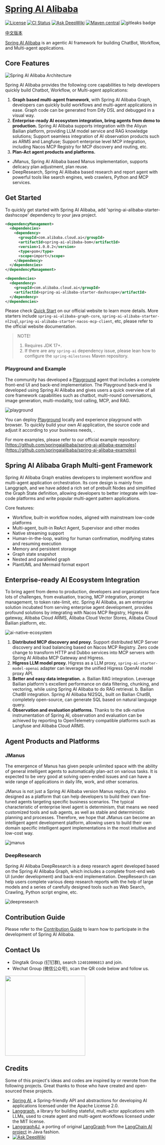 # [Spring AI Alibaba](https://java2ai.com)

[![License](https://img.shields.io/badge/license-Apache%202-4EB1BA.svg)](https://www.apache.org/licenses/LICENSE-2.0.html)
[![CI Status](https://github.com/alibaba/spring-ai-alibaba/workflows/%F0%9F%9B%A0%EF%B8%8F%20Build%20and%20Test/badge.svg)](https://github.com/alibaba/spring-ai-alibaba/actions?query=workflow%3A%22%F0%9F%9B%A0%EF%B8%8F+Build+and+Test%22)
[![Ask DeepWiki](https://deepwiki.com/badge.svg)](https://deepwiki.com/alibaba/spring-ai-alibaba)
[![Maven central](https://maven-badges.herokuapp.com/maven-central/com.alibaba.cloud.ai/spring-ai-alibaba/badge.svg)](https://maven-badges.herokuapp.com/maven-central/com.alibaba.cloud.ai/spring-ai-alibaba)
<img alt="gitleaks badge" src="https://img.shields.io/badge/protected%20by-gitleaks-blue">

[中文版本](./README-zh.md)

[Spring AI Alibaba](https://java2ai.com) is an agentic AI framework for building ChatBot, Workflow, and Multi-agent applications.

## Core Features

![Spring AI Alibaba Architecture](./docs/imgs/spring-ai-alibaba-architecture.png)

Spring AI Alibaba provides the following core capabilities to help developers quickly build Chatbot, Workflow, or Multi-agent applications:

1. **Graph based multi-agent framework**, with Spring AI Alibaba Graph, developers can quickly build workflows and multi-agent applications in ease. Graph code can be generated from Dify DSL and debugged in a visual way.
2. **Enterprise-ready AI ecosystem integration, bring agents from demo to production.** Spring AI Alibaba supports integration with the Aliyun Bailian platform, providing LLM model service and RAG knowledge  solutions; Support seamless integration of AI observation products such as ARMS and Langfuse; Support enterprise level MCP integration, including Nacos MCP Registry for MCP discovery and routing, etc.
3. **Plan-Act agent products and platforms.**
* JManus, Spring AI Alibaba based Manus implementation, supports delicacy plan adjustment, plan reuse.
* DeepResearch, Spring AI Alibaba based research and report agent with powerful tools like search engines, web crawlers, Python and MCP services.

## Get Started

To quickly get started with Spring AI Alibaba, add 'spring-ai-alibaba-starter-dashscope' dependency to your java project.

```xml
<dependencyManagement>
  <dependencies>
    <dependency>
      <groupId>com.alibaba.cloud.ai</groupId>
      <artifactId>spring-ai-alibaba-bom</artifactId>
      <version>1.0.0.2</version>
      <type>pom</type>
      <scope>import</scope>
    </dependency>
  </dependencies>
</dependencyManagement>

<dependencies>
  <dependency>
    <groupId>com.alibaba.cloud.ai</groupId>
    <artifactId>spring-ai-alibaba-starter-dashscope</artifactId>
  </dependency>
</dependencies>
```

Please check [Quick Start](https://java2ai.com/docs/1.0.0/get-started/) on our official website to learn more details. More starters include `spring-ai-alibaba-graph-core`, `spring-ai-alibaba-starter-nl2sql`,`spring-ai-alibaba-starter-nacos-mcp-client`, etc, please refer to the official website documentation.


> NOTE!
> 1. Requires JDK 17+.
> 2. If there are any `spring-ai` dependency issue, please lean how to configure the `spring-milestones` Maven repository.

### Playground and Example

The community has developed a [Playground](https://github.com/springaialibaba/spring-ai-alibaba-examples) agent that includes a complete front-end UI and back-end implementation. The Playground back-end is developed using Spring AI Alibaba and gives users a quick overview of all core framework capabilities such as chatbot, multi-round conversations, image generation, multi-modality, tool calling, MCP, and RAG.

![playground](./docs/imgs/playground.png)

You can deploy [Playground](https://github.com/springaialibaba/spring-ai-alibaba-examples) locally and experience playground with browser. To quickly build your own AI application, the source code and adjust it according to your business needs, .

For more examples, please refer to our official example repository: [https://github.com/springaialibaba/spring-ai-alibaba-examples](https://github.com/springaialibaba/spring-ai-alibaba-examples)

## Spring AI Alibaba Graph Multi-gent Framework
Spring AI Alibaba Graph enables developers to implement workflow and multi-agent application orchestration. Its core design is mainly from Langgraph, and we have added a rich set of prebuilt Nodes and simplified the Graph State definition, allowing developers to better integrate with low-code platforms and write popular multi-agent pattern applications.

Core features:

+ Workflow, built-in workflow nodes, aligned with mainstream low-code platforms
+ Multi-agent, built-in ReAct Agent, Supervisor and other modes
+ Native streaming support
+ Human-in-the-loop, waiting for human confirmation, modifying states and resuming execution
+ Memory and persistent storage
+ Graph state snapshot
+ Nested and paralleled graph
+ PlantUML and Mermaid format export

## Enterprise-ready AI Ecosystem Integration
To bring agent from demo to production, developers and organizations face lots of challenges, from evaluation, tracing, MCP integration, prompt management, to token rate-limit, etc. Spring AI Alibaba, as am enterprise solution incubated from serving enterprise agent development, provides profound solutions by integrating with Nacos MCP Registry, Higress AI gateway, Alibaba Cloud ARMS, Alibaba Cloud Vector Stores, Alibaba Cloud Bailian platform, etc.

![ai-native-ecosystem](./docs/imgs/spring-ai-alibaba-ecosystem.png)

1. **Distributed MCP discovery and proxy.** Support distributed MCP Server discovery and load balancing based on Nacos MCP Registry. Zero code change to transform HTTP and Dubbo services into MCP servers with  Spring AI Alibaba MCP Gateway and Higress.
2. **Higress LLM model proxy.** Higress as a LLM proxy, `spring-ai-starter-model-openai` adapter can leverage the unified Higress OpenAI model proxy API.
3. **Better and easy data integration.**
	a. Bailian RAG integration. Leverage Bailian platform's excellent performance on data filtering, chunking, and vectoring, while using Spring AI Alibaba to do RAG retrieval.
	b. Bailian ChatBI integration. Spring AI Alibaba Nl2SQL, built on Bailian ChatBI, completely open-source, can generate SQL based on natural language query.
4. **Observation and evaluation platforms.** Thanks to the sdk-native instrumentation of Spring AI, observation and evaluation can be achieved by reporting to OpenTelemetry compatible platforms such as Langfuse and Alibaba Cloud ARMS.

## Agent Products and Platforms
### JManus
The emergence of Manus has given people unlimited space with the ability of general intelligent agents to automatically plan-act on various tasks. It is expected to be very good at solving open-ended issues and can have a wide range of applications in daily life, work, and other scenarios.

JManus is not just a Spring AI Alibaba version Manus replica, it's also designed as a platform that can help developers to build their own fine-tuned agents targeting specific business scenarios. The typical characteristic of enterprise level agent is determinism, that means we need customized tools and sub agents, as well as stable and deterministic planning and processes. Therefore, we hope that JManus can become an intelligent agent development platform, allowing users to build their own domain specific intelligent agent implementations in the most intuitive and low-cost way.

![jmanus](./docs/imgs/jmanus.png)

### DeepResearch
Spring AI Alibaba DeepResearch is a deep research agent developed based on the Spring AI Alibaba Graph, which includes a complete front-end web UI (under development) and back-end implementation. DeepResearch can help users complete various deep research reports with the help of large models and a series of carefully designed tools such as Web Search, Crawling, Python script engine, etc.

![deepresearch](./docs/imgs/deepresearch.png)

## Contribution Guide

Please refer to the [Contribution Guide](./CONTRIBUTING.md) to learn how to participate in the development of Spring AI
Alibaba.

## Contact Us

* Dingtalk Group (钉钉群), search `124010006813` and join.
* Wechat Group (微信公众号), scan the QR code below and follow us.

<img src="./docs/imgs/wechat-account.png" style="width:260px;"/>

## Credits

Some of this project's ideas and codes are inspired by or rewrote from the following projects. Great thanks to those who
have created and open-sourced these projects.

* [Spring AI](https://github.com/spring-projects/spring-ai), a Spring-friendly API and abstractions for developing AI
  applications licensed under the Apache License 2.0.
* [Langgraph](https://github.com/langchain-ai/langgraph), a library for building stateful, multi-actor applications with
  LLMs, used to create agent and multi-agent workflows licensed under the MIT license.
* [Langgraph4J](https://github.com/bsorrentino/langgraph4j), a porting of
  original [LangGraph](https://github.com/langchain-ai/langgraph) from
  the [LangChain AI project](https://github.com/langchain-ai) in Java fashion.
* [![Ask DeepWiki](https://deepwiki.com/badge.svg)](https://deepwiki.com/w9lsky/spring-ai-alibaba)
